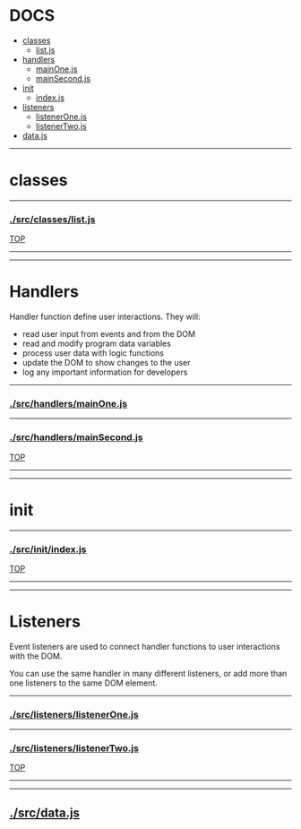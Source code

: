 <!-- BEGIN TITLE -->

# DOCS

<!-- END TITLE -->

<!-- BEGIN TOC -->

- [classes](#classes)
  - [list.js](#srcclasseslistjs)
- [handlers](#handlers)
  - [mainOne.js](#srchandlersmainOnejs)
  - [mainSecond.js](#srchandlersmainSecondjs)
- [init](#init)
  - [index.js](#srcinitindexjs)
- [listeners](#listeners)
  - [listenerOne.js](#srclistenerslistenerOnejs)
  - [listenerTwo.js](#srclistenerslistenerTwojs)
- [data.js](#srcdatajs)

<!-- END TOC -->

<!-- BEGIN DOCS -->

---

# classes

---

### [./src/classes/list.js](./src/classes/list.js?study)

[TOP](#DOCS)

---

---

# Handlers

Handler function define user interactions. They will:

- read user input from events and from the DOM
- read and modify program data variables
- process user data with logic functions
- update the DOM to show changes to the user
- log any important information for developers

---

### [./src/handlers/mainOne.js](./src/handlers/mainOne.js?study)

---

### [./src/handlers/mainSecond.js](./src/handlers/mainSecond.js?study)

[TOP](#DOCS)

---

---

# init

---

### [./src/init/index.js](./src/init/index.js?study)

[TOP](#DOCS)

---

---

# Listeners

Event listeners are used to connect handler functions to user interactions with the DOM.

You can use the same handler in many different listeners, or add more than one listeners to the same DOM element.

---

### [./src/listeners/listenerOne.js](./src/listeners/listenerOne.js?study)

---

### [./src/listeners/listenerTwo.js](./src/listeners/listenerTwo.js?study)

[TOP](#DOCS)

---

---

## [./src/data.js](./src/data.js?study)

<!-- END DOCS -->

